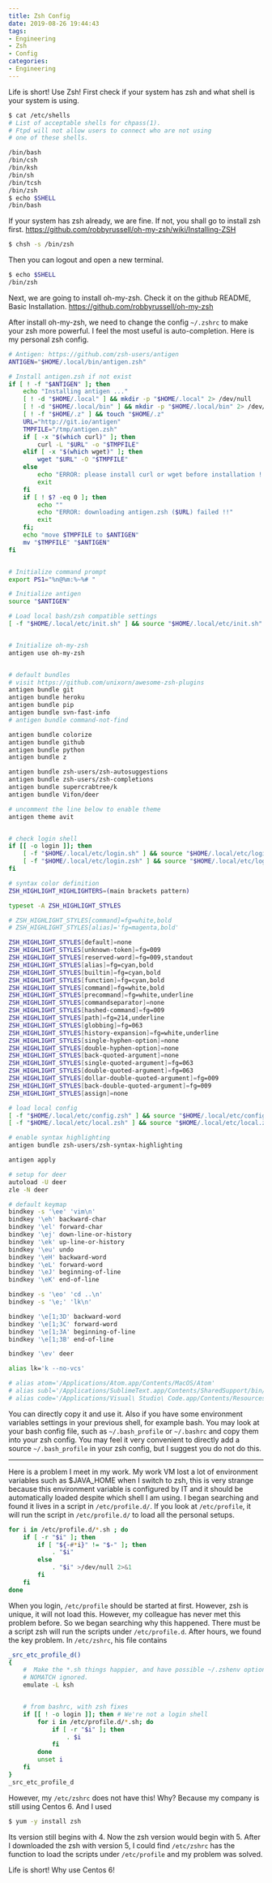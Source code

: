 ```yaml
---
title: Zsh Config
date: 2019-08-26 19:44:43
tags: 
- Engineering
- Zsh
- Config
categories:
- Engineering
---
```


Life is short! Use Zsh!
First check if your system has zsh and what shell is your system is using.

``` bash
$ cat /etc/shells
# List of acceptable shells for chpass(1).
# Ftpd will not allow users to connect who are not using
# one of these shells.

/bin/bash
/bin/csh
/bin/ksh
/bin/sh
/bin/tcsh
/bin/zsh
$ echo $SHELL
/bin/bash
```

If your system has zsh already, we are fine. If not, you shall go to install zsh first.
https://github.com/robbyrussell/oh-my-zsh/wiki/Installing-ZSH

``` bash
$ chsh -s /bin/zsh
```
Then you can logout and open a new terminal.

``` bash
$ echo $SHELL
/bin/zsh
```

Next, we are going to install oh-my-zsh. Check it on the github README, Basic Installation.
https://github.com/robbyrussell/oh-my-zsh

After install oh-my-zsh, we need to change the config  `~/.zshrc` to make your zsh more powerful. I feel the most useful is auto-completion. Here is my personal zsh config.

``` bash
# Antigen: https://github.com/zsh-users/antigen
ANTIGEN="$HOME/.local/bin/antigen.zsh"

# Install antigen.zsh if not exist
if [ ! -f "$ANTIGEN" ]; then
	echo "Installing antigen ..."
	[ ! -d "$HOME/.local" ] && mkdir -p "$HOME/.local" 2> /dev/null
	[ ! -d "$HOME/.local/bin" ] && mkdir -p "$HOME/.local/bin" 2> /dev/null
	[ ! -f "$HOME/.z" ] && touch "$HOME/.z"
	URL="http://git.io/antigen"
	TMPFILE="/tmp/antigen.zsh"
	if [ -x "$(which curl)" ]; then
		curl -L "$URL" -o "$TMPFILE" 
	elif [ -x "$(which wget)" ]; then
		wget "$URL" -O "$TMPFILE" 
	else
		echo "ERROR: please install curl or wget before installation !!"
		exit
	fi
	if [ ! $? -eq 0 ]; then
		echo ""
		echo "ERROR: downloading antigen.zsh ($URL) failed !!"
		exit
	fi;
	echo "move $TMPFILE to $ANTIGEN"
	mv "$TMPFILE" "$ANTIGEN"
fi


# Initialize command prompt
export PS1="%n@%m:%~%# "

# Initialize antigen
source "$ANTIGEN"

# Load local bash/zsh compatible settings
[ -f "$HOME/.local/etc/init.sh" ] && source "$HOME/.local/etc/init.sh"


# Initialize oh-my-zsh
antigen use oh-my-zsh


# default bundles
# visit https://github.com/unixorn/awesome-zsh-plugins
antigen bundle git
antigen bundle heroku
antigen bundle pip
antigen bundle svn-fast-info
# antigen bundle command-not-find

antigen bundle colorize
antigen bundle github
antigen bundle python
antigen bundle z

antigen bundle zsh-users/zsh-autosuggestions
antigen bundle zsh-users/zsh-completions
antigen bundle supercrabtree/k
antigen bundle Vifon/deer

# uncomment the line below to enable theme
antigen theme avit


# check login shell
if [[ -o login ]]; then
	[ -f "$HOME/.local/etc/login.sh" ] && source "$HOME/.local/etc/login.sh"
	[ -f "$HOME/.local/etc/login.zsh" ] && source "$HOME/.local/etc/login.zsh"
fi

# syntax color definition
ZSH_HIGHLIGHT_HIGHLIGHTERS=(main brackets pattern)

typeset -A ZSH_HIGHLIGHT_STYLES

# ZSH_HIGHLIGHT_STYLES[command]=fg=white,bold
# ZSH_HIGHLIGHT_STYLES[alias]='fg=magenta,bold'

ZSH_HIGHLIGHT_STYLES[default]=none
ZSH_HIGHLIGHT_STYLES[unknown-token]=fg=009
ZSH_HIGHLIGHT_STYLES[reserved-word]=fg=009,standout
ZSH_HIGHLIGHT_STYLES[alias]=fg=cyan,bold
ZSH_HIGHLIGHT_STYLES[builtin]=fg=cyan,bold
ZSH_HIGHLIGHT_STYLES[function]=fg=cyan,bold
ZSH_HIGHLIGHT_STYLES[command]=fg=white,bold
ZSH_HIGHLIGHT_STYLES[precommand]=fg=white,underline
ZSH_HIGHLIGHT_STYLES[commandseparator]=none
ZSH_HIGHLIGHT_STYLES[hashed-command]=fg=009
ZSH_HIGHLIGHT_STYLES[path]=fg=214,underline
ZSH_HIGHLIGHT_STYLES[globbing]=fg=063
ZSH_HIGHLIGHT_STYLES[history-expansion]=fg=white,underline
ZSH_HIGHLIGHT_STYLES[single-hyphen-option]=none
ZSH_HIGHLIGHT_STYLES[double-hyphen-option]=none
ZSH_HIGHLIGHT_STYLES[back-quoted-argument]=none
ZSH_HIGHLIGHT_STYLES[single-quoted-argument]=fg=063
ZSH_HIGHLIGHT_STYLES[double-quoted-argument]=fg=063
ZSH_HIGHLIGHT_STYLES[dollar-double-quoted-argument]=fg=009
ZSH_HIGHLIGHT_STYLES[back-double-quoted-argument]=fg=009
ZSH_HIGHLIGHT_STYLES[assign]=none

# load local config
[ -f "$HOME/.local/etc/config.zsh" ] && source "$HOME/.local/etc/config.zsh" 
[ -f "$HOME/.local/etc/local.zsh" ] && source "$HOME/.local/etc/local.zsh"

# enable syntax highlighting
antigen bundle zsh-users/zsh-syntax-highlighting

antigen apply

# setup for deer
autoload -U deer
zle -N deer

# default keymap
bindkey -s '\ee' 'vim\n'
bindkey '\eh' backward-char
bindkey '\el' forward-char
bindkey '\ej' down-line-or-history
bindkey '\ek' up-line-or-history
bindkey '\eu' undo
bindkey '\eH' backward-word
bindkey '\eL' forward-word
bindkey '\eJ' beginning-of-line
bindkey '\eK' end-of-line

bindkey -s '\eo' 'cd ..\n'
bindkey -s '\e;' 'lk\n'

bindkey '\e[1;3D' backward-word
bindkey '\e[1;3C' forward-word
bindkey '\e[1;3A' beginning-of-line
bindkey '\e[1;3B' end-of-line

bindkey '\ev' deer

alias lk='k --no-vcs'

# alias atom='/Applications/Atom.app/Contents/MacOS/Atom'
# alias subl='/Applications/SublimeText.app/Contents/SharedSupport/bin/subl'
# alias code='/Applications/Visual\ Studio\ Code.app/Contents/Resources/app/bin/code'
```

You can directly copy it and use it. Also if you have some environment variables settings in your previous shell, for example bash. You may look at your bash config file, such as `~/.bash_profile` or `~/.bashrc` and copy them into your zsh config. You may feel it very convenient to directly add a source `~/.bash_profile` in your zsh config, but I suggest you do not do this.

***

Here is a problem I meet in my work. My work VM lost a lot of environment variables such as $JAVA_HOME when I switch to zsh, this is very strange because this environment variable is configured by IT and it should be automatically loaded despite which shell I am using.
I began searching and found it lives in a script in `/etc/profile.d/`.
If you look at `/etc/profile`, it will run the script in `/etc/profile.d/` to load all the personal setups.

``` bash
for i in /etc/profile.d/*.sh ; do
    if [ -r "$i" ]; then
        if [ "${-#*i}" != "$-" ]; then
            . "$i"
        else
            . "$i" >/dev/null 2>&1
        fi
    fi
done
```

When you login, `/etc/profile` should be started at first. However, zsh is unique, it will not load this. However, my colleague has never met this problem before. So we began searching why this happened. There must be a script zsh will run the scripts under `/etc/profile.d`.
After hours, we found the key problem. In `/etc/zshrc`, his file contains

``` bash
_src_etc_profile_d()
{
    #  Make the *.sh things happier, and have possible ~/.zshenv options like
    # NOMATCH ignored.
    emulate -L ksh


    # from bashrc, with zsh fixes
    if [[ ! -o login ]]; then # We're not a login shell
        for i in /etc/profile.d/*.sh; do
            if [ -r "$i" ]; then
                . $i
            fi
        done
        unset i
    fi
}
_src_etc_profile_d
```

However, my `/etc/zshrc` does not have this! Why?
Because my company is still using Centos 6. And I used 

``` bash
$ yum -y install zsh
```

Its version still begins with 4. Now the zsh version would begin with 5. After I downloaded the zsh with version 5, I could find `/etc/zshrc` has the function to load the scripts under `/etc/profile` and my problem was solved.

Life is short! Why use Centos 6!
